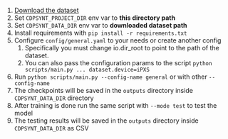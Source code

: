 1. [Download the dataset](https://github.com/romaroman/cdp-synthetics-dataset)
2. Set ```CDPSYNT_PROJECT_DIR``` env var to **this directory path**
3. Set ```CDPSYNT_DATA_DIR``` env var to **downloaded dataset path**
4. Install requirements with ```pip install -r requirements.txt```
5. Configure ```config/general.yaml``` to your needs or create another config
   1. Specifically you must change io.dir_root to point to the path of the dataset. 
   2. You can also pass the configuration params to the script ```python scripts/main.py ... dataset.device=iPXS```
6. Run ```python scripts/main.py --config-name general``` or with other ```--config-name```
7. The checkpoints  will be saved in the ```outputs``` directory inside ```CDPSYNT_DATA_DIR``` directory
8. After training is done run the same script with ```--mode test``` to test the model
9. The testing results will be saved in the ```outputs``` directory inside ```CDPSYNT_DATA_DIR``` as CSV